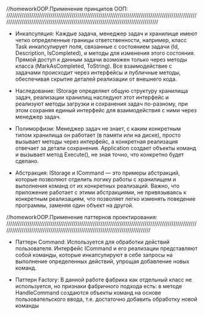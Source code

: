 //homeworkOOP.Применение принципов ООП: //////////////////////////////////////////////////////////////////////////////////////////////////////////////////////////////////////////////////////////////////////////////////

* Инкапсуляция:
Каждые задача, менеджер задач и хранилище имеют четко определенные границы ответственности, например, класс Task инкапсулирует поля, связанные с состоянием задачи (Id, Description, IsCompleted), и методы для изменения этого состояния.
Прямой доступ к данным задачи возможен только через методы класса (MarkAsCompleted, ToString).
Все взаимодействие с задачами происходит через интерфейсы и публичные методы, обеспечивая скрытие деталей реализации от внешнего кода.

* Наследование:
IStorage определяет общую структуру хранилища задач, реализации хранилищ наследуют этот интерфейс и реализуют методы загрузки и сохранения задач по-разному, при этом сохраняя единый интерфейс для взаимодействия с ними через менеджер задач.

* Полиморфизм:
Менеджер задач не знает, с каким конкретным типом хранилища он работает (в памяти или на диске), просто вызывает методы через интерфейс, а конкретная реализация отвечает за детали сохранения.
Application создает объекты команд и вызывает метод Execute(), не зная точно, что конкретно будет сделано.

* Абстракция:
IStorage и ICommand — это примеры абстракций, которые позволяют отделить логику работы с хранилищем и выполнения команд от их конкретных реализаций.
Важно, что приложение работает с этими абстракциями, не привязываясь к конкретным реализациям, что позволяет легко изменять поведение программы, заменяя один объект на другой.

//homeworkOOP.Применение паттернов проектирования: //////////////////////////////////////////////////////////////////////////////////////////////////////////////////////////////////////////////////////////////////////////////

* Паттерн Command:
Используется для обработки действий пользователя. Интерфейс ICommand и его реализации представляют собой команды, которые инкапсулируют в себе запросы на выполнение определенных действий, упрощая добавление новых команд.

* Паттерн Factory:
В данной работе фабрика как отдельный класс не используется, но признаки фабричного подхода есть: в методе HandleCommand создаются объекты команд на основе пользовательского ввода, т.е. достаточно добавить обработку новой команды
